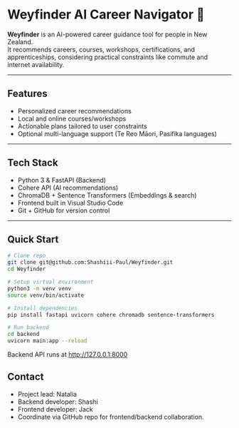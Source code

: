 # Weyfinder AI Career Navigator 🚀

**Weyfinder** is an AI-powered career guidance tool for people in New Zealand.  
It recommends careers, courses, workshops, certifications, and apprenticeships, considering practical constraints like commute and internet availability.

---

## Features

- Personalized career recommendations  
- Local and online courses/workshops  
- Actionable plans tailored to user constraints  
- Optional multi-language support (Te Reo Māori, Pasifika languages)  

---

## Tech Stack

- Python 3 & FastAPI (Backend)  
- Cohere API (AI recommendations)  
- ChromaDB + Sentence Transformers (Embeddings & search)  
- Frontend built in Visual Studio Code  
- Git + GitHub for version control  

---

## Quick Start

```bash
# Clone repo
git clone git@github.com:Shashiii-Paul/Weyfinder.git
cd Weyfinder

# Setup virtual environment
python3 -m venv venv
source venv/bin/activate

# Install dependencies
pip install fastapi uvicorn cohere chromadb sentence-transformers

# Run backend
cd backend
uvicorn main:app --reload

```

Backend API runs at http://127.0.0.1:8000

## Contact

- Project lead: Natalia
- Backend developer: Shashi
- Frontend developer: Jack
- Coordinate via GitHub repo for frontend/backend collaboration.
